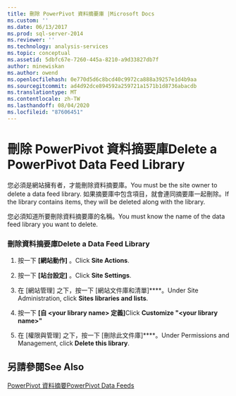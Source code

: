 ```yaml
---
title: 刪除 PowerPivot 資料摘要庫 |Microsoft Docs
ms.custom: ''
ms.date: 06/13/2017
ms.prod: sql-server-2014
ms.reviewer: ''
ms.technology: analysis-services
ms.topic: conceptual
ms.assetid: 5dbfc67e-7260-445a-8210-a9d33827db7f
author: minewiskan
ms.author: owend
ms.openlocfilehash: 0e770d5d6c8bcd40c9972ca888a39257e1d4b9aa
ms.sourcegitcommit: ad4d92dce894592a259721a1571b1d8736abacdb
ms.translationtype: MT
ms.contentlocale: zh-TW
ms.lasthandoff: 08/04/2020
ms.locfileid: "87606451"
---
```

# <a name="delete-a-powerpivot-data-feed-library"></a><span data-ttu-id="aaf18-102">刪除 PowerPivot 資料摘要庫</span><span class="sxs-lookup"><span data-stu-id="aaf18-102">Delete a PowerPivot Data Feed Library</span></span>
  <span data-ttu-id="aaf18-103">您必須是網站擁有者，才能刪除資料摘要庫。</span><span class="sxs-lookup"><span data-stu-id="aaf18-103">You must be the site owner to delete a data feed library.</span></span> <span data-ttu-id="aaf18-104">如果摘要庫中包含項目，就會連同摘要庫一起刪除。</span><span class="sxs-lookup"><span data-stu-id="aaf18-104">If the library contains items, they will be deleted along with the library.</span></span>  
  
 <span data-ttu-id="aaf18-105">您必須知道所要刪除資料摘要庫的名稱。</span><span class="sxs-lookup"><span data-stu-id="aaf18-105">You must know the name of the data feed library you want to delete.</span></span>  
  
### <a name="delete-a-data-feed-library"></a><span data-ttu-id="aaf18-106">刪除資料摘要庫</span><span class="sxs-lookup"><span data-stu-id="aaf18-106">Delete a Data Feed Library</span></span>  
  
1.  <span data-ttu-id="aaf18-107">按一下 **[網站動作]** 。</span><span class="sxs-lookup"><span data-stu-id="aaf18-107">Click **Site Actions**.</span></span>  
  
2.  <span data-ttu-id="aaf18-108">按一下 **[站台設定]** 。</span><span class="sxs-lookup"><span data-stu-id="aaf18-108">Click **Site Settings**.</span></span>  
  
3.  <span data-ttu-id="aaf18-109">在 [網站管理] 之下，按一下 [網站文件庫和清單]\*\*\*\*。</span><span class="sxs-lookup"><span data-stu-id="aaf18-109">Under Site Administration, click **Sites libraries and lists**.</span></span>  
  
4.  <span data-ttu-id="aaf18-110">按一下 **[自 \<your library name> 定義]**</span><span class="sxs-lookup"><span data-stu-id="aaf18-110">Click **Customize "\<your library name>"**</span></span>  
  
5.  <span data-ttu-id="aaf18-111">在 [權限與管理] 之下，按一下 [刪除此文件庫]\*\*\*\*。</span><span class="sxs-lookup"><span data-stu-id="aaf18-111">Under Permissions and Management, click **Delete this library**.</span></span>  
  
## <a name="see-also"></a><span data-ttu-id="aaf18-112">另請參閱</span><span class="sxs-lookup"><span data-stu-id="aaf18-112">See Also</span></span>  
 [<span data-ttu-id="aaf18-113">PowerPivot 資料摘要</span><span class="sxs-lookup"><span data-stu-id="aaf18-113">PowerPivot Data Feeds</span></span>](power-pivot-data-feeds.md)  
  
  
